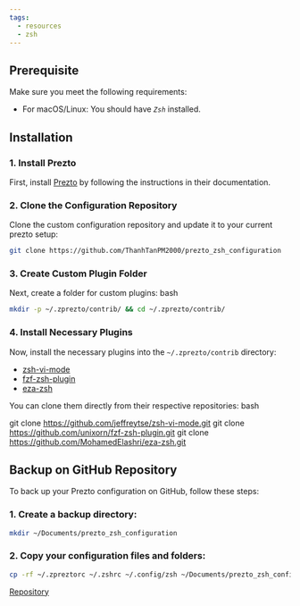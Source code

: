 ```yaml
---
tags:
  - resources
  - zsh
---
```

## Prerequisite

Make sure you meet the following requirements:
- For macOS/Linux: You should have _`Zsh`_ installed.

## Installation

### 1. Install Prezto

First, install [Prezto](https://github.com/sorin-ionescu/prezto) by following the instructions in their documentation.

### 2. Clone the Configuration Repository

Clone the custom configuration repository and update it to your current prezto setup:

```bash
git clone https://github.com/ThanhTanPM2000/prezto_zsh_configuration
```

### 3. Create Custom Plugin Folder

Next, create a folder for custom plugins:
bash

```bash
mkdir -p ~/.zprezto/contrib/ && cd ~/.zprezto/contrib/
```

### 4. Install Necessary Plugins

Now, install the necessary plugins into the `~/.zprezto/contrib` directory:

- [zsh-vi-mode](https://github.com/jeffreytse/zsh-vi-mode)
- [fzf-zsh-plugin](https://github.com/unixorn/fzf-zsh-plugin)
- [eza-zsh](https://github.com/MohamedElashri/eza-zsh)

You can clone them directly from their respective repositories:
bash

git clone https://github.com/jeffreytse/zsh-vi-mode.git
git clone https://github.com/unixorn/fzf-zsh-plugin.git
git clone https://github.com/MohamedElashri/eza-zsh.git

## Backup on GitHub Repository

To back up your Prezto configuration on GitHub, follow these steps:

### 1. Create a backup directory:

```bash
mkdir ~/Documents/prezto_zsh_configuration
```

### 2. Copy your configuration files and folders:

```bash
cp -rf ~/.zpreztorc ~/.zshrc ~/.config/zsh ~/Documents/prezto_zsh_configuration
```

[Repository](https://github.com/ThanhTanPM2000/prezto_zsh_configuration)